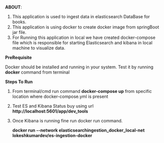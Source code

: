 **ABOUT**:

1. This application is used to ingest data in elasticsearch DataBase for books.
2. This application is using docker to create docker image from springBoot jar file.
3. For Running this application in local we have created docker-compose file which is responsible for starting Elasticsearch and kibana in local machine to visualize data.

**PreRequisite** 

Docker should be installed and running in your system.
Test it by running **docker** command from terminal

**Steps To Run**
1. From terminal/cmd run command **docker-compose up**  from specific location where docker-compose.yml is present
2. Test ES and Kibana Status buy using url
   **http://localhost:5601/app/dev_tools**
3. Once Kibana is running fine run docker run command.
   
   **docker run --network elasticsearchingestion_docker_local-net lokeshkumardev/es-ingestion-docker**

